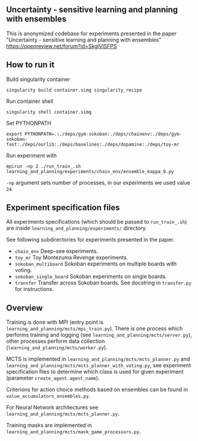 
## Uncertainty - sensitive learning and planning with ensembles

This is anonymized codebase for experiments presented in the paper "Uncertainty - sensitive learning and planning with ensembles" https://openreview.net/forum?id=SkglVlSFPS

## How to run it

Build singularity container

`singularity build container.simg singularity_recipe`

Run container shell

`singularity shell container.simg`

Set PYTHONPATH

`export PYTHONPATH=.:./deps/gym-sokoban:./deps/chainenv:./deps/gym-sokoban-fast:./deps/ourlib:./deps/baselines:./deps/dopamine:./deps/toy-mr`

Run experiment with

`mpirun -np 2 ./run_train_.sh learning_and_planning/experiments/chain_env/ensemble_kappa_0.py`

`-np` argument sets number of processes, in our experiments we used value `24`.

## Experiment specification files

All experiments specifications (which should be passed to `run_train_.sh`) are 
inside `learning_and_planning/experiments/` directory.

See following subdirectories for experiments presented in the paper.

* `chain_env` Deep-see experiments.
* `toy_mr` Toy Montezuma Revenge experiments.
* `sokoban_multiboard` Sokoban experiments on multiple boards with voting.
* `sokoban_single_board` Sokoban experiments on single boards.
* `transfer` Transfer across Sokoban boards. See docstring in `transfer.py` 
for instructions.

## Overview

Training is done with MPI (entry point is `learning_and_planning/mcts/mpi_train.py`). 
There is one process which performs training and logging (see `learning_and_planning/mcts/server.py`), other 
processes perform data collection (`learning_and_planning/mcts/worker.py`).


MCTS is implemented in `learning_and_planning/mcts/mcts_planner.py` and 
`learning_and_planning/mcts/mcts_planner_with_voting.py`, see experiment 
specification files to determine which class is used for given experiment (parameter 
`create_agent.agent_name`).

Criterions for action choice methods based on ensembles can be found in `value_accumulators_ensembles.py`.

For Neural Network architectures see `learning_and_planning/mcts/mcts_planner.py`.

Training masks are implemented in `learning_and_planning/mcts/mask_game_processors.py`. 

